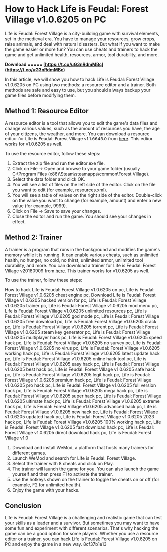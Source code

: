
 
# How to Hack Life is Feudal: Forest Village v1.0.6205 on PC
 
Life is Feudal: Forest Village is a city-building game with survival elements, set in the medieval era. You have to manage your resources, grow crops, raise animals, and deal with natural disasters. But what if you want to make the game easier or more fun? You can use cheats and trainers to hack the game and get unlimited health, resources, armor, tool durability, and more.
 
**Download ===== [https://t.co/uG3nRdmMBc](https://t.co/uG3nRdmMBc)**


 
In this article, we will show you how to hack Life is Feudal: Forest Village v1.0.6205 on PC using two methods: a resource editor and a trainer. Both methods are safe and easy to use, but you should always backup your game files before modifying them.
 
## Method 1: Resource Editor
 
A resource editor is a tool that allows you to edit the game's data files and change various values, such as the amount of resources you have, the age of your citizens, the weather, and more. You can download a resource editor for Life is Feudal: Forest Village v1.1.6645.0 from [here](https://www.gamecopyworld.com/games/pc_life_is_feudal_forest_village.shtml). This editor works for v1.0.6205 as well.
 
To use the resource editor, follow these steps:
 
1. Extract the zip file and run the editor.exe file.
2. Click on File -> Open and browse to your game folder (usually C:\Program Files (x86)\Steam\steamapps\common\Forest Village).
3. Select the data folder and click OK.
4. You will see a list of files on the left side of the editor. Click on the file you want to edit (for example, resources.xml).
5. You will see a table of values on the right side of the editor. Double-click on the value you want to change (for example, amount) and enter a new value (for example, 9999).
6. Click on File -> Save to save your changes.
7. Close the editor and run the game. You should see your changes in effect.

## Method 2: Trainer
 
A trainer is a program that runs in the background and modifies the game's memory while it is running. It can enable various cheats, such as unlimited health, no hunger, no cold, no thirst, unlimited armor, unlimited tool durability, and more. You can download a trainer for Life is Feudal: Forest Village v20180909 from [here](https://www.wemod.com/cheats/life-is-feudal-forest-village-trainers). This trainer works for v1.0.6205 as well.
 
To use the trainer, follow these steps:
 
How to hack Life is Feudal: Forest Village v1.0.6205 on pc,  Life is Feudal: Forest Village v1.0.6205 cheat engine pc,  Download Life is Feudal: Forest Village v1.0.6205 hacked version for pc,  Life is Feudal: Forest Village v1.0.6205 trainer pc,  Life is Feudal: Forest Village v1.0.6205 mod menu pc,  Life is Feudal: Forest Village v1.0.6205 unlimited resources pc,  Life is Feudal: Forest Village v1.0.6205 god mode pc,  Life is Feudal: Forest Village v1.0.6205 free download pc,  Life is Feudal: Forest Village v1.0.6205 crack pc,  Life is Feudal: Forest Village v1.0.6205 torrent pc,  Life is Feudal: Forest Village v1.0.6205 steam key generator pc,  Life is Feudal: Forest Village v1.0.6205 multiplayer hack pc,  Life is Feudal: Forest Village v1.0.6205 speed hack pc,  Life is Feudal: Forest Village v1.0.6205 no survey pc,  Life is Feudal: Forest Village v1.0.6205 no virus pc,  Life is Feudal: Forest Village v1.0.6205 working hack pc,  Life is Feudal: Forest Village v1.0.6205 latest update hack pc,  Life is Feudal: Forest Village v1.0.6205 online hack tool pc,  Life is Feudal: Forest Village v1.0.6205 easy hack pc,  Life is Feudal: Forest Village v1.0.6205 best hack pc,  Life is Feudal: Forest Village v1.0.6205 safe hack pc,  Life is Feudal: Forest Village v1.0.6205 legit hack pc,  Life is Feudal: Forest Village v1.0.6205 premium hack pc,  Life is Feudal: Forest Village v1.0.6205 pro hack pc,  Life is Feudal: Forest Village v1.0.6205 full version hack pc,  Life is Feudal: Forest Village v1.0.6205 mega hack pc,  Life is Feudal: Forest Village v1.0.6205 super hack pc,  Life is Feudal: Forest Village v1.0.6205 ultimate hack pc,  Life is Feudal: Forest Village v1.0.6205 extreme hack pc,  Life is Feudal: Forest Village v1.0.6205 advanced hack pc,  Life is Feudal: Forest Village v1.0.6205 new hack pc,  Life is Feudal: Forest Village v1.0.6205 updated hack pc,  Life is Feudal: Forest Village v1.0.6205 2023 hack pc,  Life is Feudal: Forest Village v1.0.6205 100% working hack pc,  Life is Feudal: Forest Village v1.0.6205 fast download hack pc,  Life is Feudal: Forest Village v1.0.6205 direct download hack pc,  Life is Feudal: Forest Village v1.0

1. Download and install WeMod, a platform that hosts many trainers for different games.
2. Launch WeMod and search for Life is Feudal: Forest Village.
3. Select the trainer with 8 cheats and click on Play.
4. The trainer will launch the game for you. You can also launch the game yourself and then press F1 to activate the trainer.
5. Use the hotkeys shown on the trainer to toggle the cheats on or off (for example, F2 for unlimited health).
6. Enjoy the game with your hacks.

## Conclusion
 
Life is Feudal: Forest Village is a challenging and realistic game that can test your skills as a leader and a survivor. But sometimes you may want to have some fun and experiment with different scenarios. That's why hacking the game can be a good option for some players. Whether you use a resource editor or a trainer, you can hack Life is Feudal: Forest Village v1.0.6205 on PC and enjoy the game in a new way.
 8cf37b1e13
 
